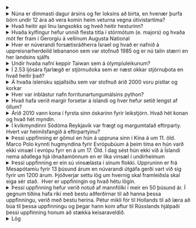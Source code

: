 <details>
<summary></summary>
Alls eru sex deildir Bandaríkjahers, Army, Marine coprs, Cost guard sjá um árásir á landi, en hverjar eru hinar þrjár deildinar, þar með talin ein herdeild sem varð til Þegar Donald Trump var Forseti. Air force, Navy og Space Forcce
</details>

<details>
<summary>Núna er dimmasti dagur ársins og fer loksins að birta, en hvenær þurfa börn undir 12 ára að vera komin heim veturna vegna útivistartíma?</summary>
átta 1 stig
</details>

<details>
<summary>Hvað heitir api línu langsokks og hveð heitir hesturinn?</summary>
Herra níels/ Litli kall 2 stig
</details>

<details>
<summary>Hvaða kylfingur hefur unnið flesta titla í stórmótum (e. majors) og hvaða mót fer fram í Gerorgíu á  vellinum Augusta National</summary>
Jack nicklaus, Masters 2 stig
</details>

<details>
<summary>Hver er núverandi forsætisráðherra Ísrael og hvað er nafnið á uppreisnarherdeild lebananon sem var stofnuð 1985 og er nú talin stærri en her landsins sjálfs</summary>
Benjamin Netenyahu og Hezbollah 2 sti
</details>

<details>
<summary>Undir hvaða nafni keppir Taiwan sem á ólympíuleikunum?</summary>
Chinese's Taipei Halli
</details>

<details>
<summary>Í 2.53 ljósára fjarlægð er stjörnuðoka sem er næst okkar stjörnuþota en hvað heitir það?</summary>
Andromeda? 1 stig
</details>

<details>
<summary>Á hvaða íslensku spjallsíðu sem var stofnuð árið 2000 voru pistlar og korkar</summary>
hugi.is 1 stig
</details>

<details>
<summary>Hver var inblástur nafn forritunartungumálsins python?</summary>
Monty Python 1 stig
</details>

<details>
<summary>Hvað hafa verið margir forsetar á íslandi og hver hefur setið lengst af öllum?</summary>
Ólafur Ragnar Gríms, 6 forsetar 2 stig
</details>

<details>
<summary>Árið 2010 vann kona í fyrsta sinn óskarinn fyrir leikstjórn. Hvað hét konan og hvað hét myndin.</summary>
Hurtlocker og Kathryn Bigelow 2 stig
</details>

<details>
<summary>Í kvikmyndinni Sódóma Reykjavík var frægt og margumtalað eftirparty. Hvert var heimilsfangið á eftirpartyinu?</summary>
Dúfnahólar 10 1 stig
</details>

<details>
<summary>Þessi uppfinning er gömul en hún á uppruna sinn í Kína á um 11. öld.  Marco Polo kynnti hugmyndina fyrir Evrópubúum á þeim tíma en hún varð ekki vinsæl í evrópu fyrr en á um 17. Öld. Í dag sést hún ekki víð á Íslandi nema aðallega hjá iðnaðamönnum en er líka vinsæl í undirheimum</summary>
Seðlar 1 stig
</details>

<details>
<summary>Þessi uppfinning er ein sú vinsælasta í sínum flokki. Uppruninn er frá Mesapótamíu fyrir 13 þúsund árum en núvarandi útgáfa gerði vart við sig fyrir um 1200 árum. Þjóðverjar settu lög um hvernig skal framleiðsla skal eiga sér stað.  Hver er uppfiningin og hvað hétu lögin.</summary>
Bjór og Reinheitsgebot (purity law) 2 stig
</details>

<details>
<summary>Þessi uppfinning hefur verið notuð af mannfólki í meir en 50 þúsund ár. Í gegnum tíðina hafa ríki með bestu aðferðirnar til að hanna þessa uppfinningu, verið með bestu herina. Pétur mikli fór til Hollands til að læra að búa til þessa uppfinningu og þegar hann kom aftur til Rússlands hjálpaði þessi uppfinning honum að stækka keisaraveldið.</summary>
Bátar, skip 1 stig
</details>

<details>
<summary>Lög</summary>
hver er söngvarinn Ryan Gosling
</details>
